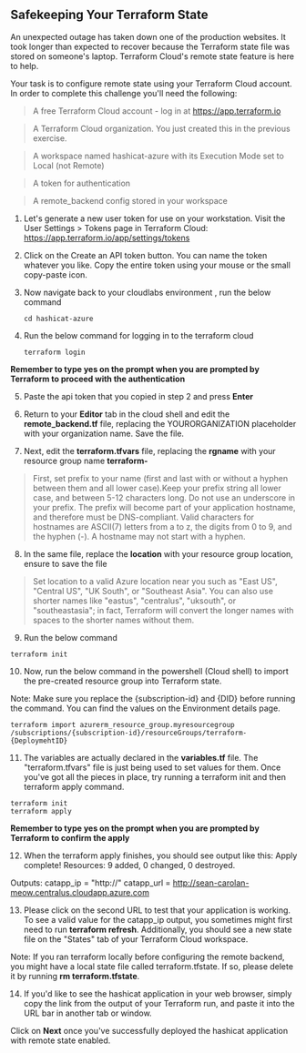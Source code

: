 ## Safekeeping Your Terraform State

An unexpected outage has taken down one of the production websites. It took longer than expected to recover because the Terraform state file was stored on someone's laptop. Terraform Cloud's remote state feature is here to help.

Your task is to configure remote state using your Terraform Cloud account. In order to complete this challenge you'll need the following:
>A free Terraform Cloud account - log in at https://app.terraform.io

>A Terraform Cloud organization. You just created this in the previous exercise.

>A workspace named hashicat-azure with its Execution Mode set to Local (not Remote)

>A token for authentication

>A  remote_backend config stored in your workspace

1. Let's generate a new user token for use on your workstation. Visit the User Settings > Tokens page in Terraform Cloud:
https://app.terraform.io/app/settings/tokens

2. Click on the Create an API token button. You can name the token whatever you like. Copy the entire token using your mouse or the small copy-paste icon.

3. Now navigate back to your cloudlabs environment , run the below command
   ```
   cd hashicat-azure
   ```
4. Run the below command for logging in to the terraform cloud
    ```
    terraform login
   ```
 **Remember to type yes on the prompt when you are prompted by Terraform to proceed with the authentication**

5. Paste the api token that you copied in step 2 and press **Enter**

6. Return to your **Editor** tab in the cloud shell and edit the **remote_backend.tf** file, replacing the YOURORGANIZATION placeholder with your organization name. Save the file.
  
7. Next, edit the **terraform.tfvars** file, replacing the **rgname** with your resource group name **terraform-<inject key="DeploymentID" />**

>First, set prefix to your name (first and last with or without a hyphen between them and all lower case).Keep your prefix string all lower case, and between 5-12 characters long. Do not use an underscore in your prefix.
The prefix will become part of your application hostname, and therefore must be DNS-compliant. Valid characters for hostnames are ASCII(7) letters from a to z, the digits from 0 to 9, and the hyphen (-). A hostname may not start with a hyphen.

8. In the same file, replace the **location** with your resource group location, ensure to save the file
 
>Set location to a valid Azure location near you such as "East US", "Central US", "UK South", or "Southeast Asia". You can also use shorter names like "eastus", "centralus", "uksouth", or "southeastasia"; in fact, Terraform will convert the longer names with spaces to the shorter names without them.

9. Run the below command
  ```
  terraform init
  ```
  
10. Now, run the below command in the powershell (Cloud shell) to import the pre-created resource group into Terraform state.

Note: Make sure you replace the {subscription-id} and {DID} before running the command. You can find the values on the Environment details page.
```
terraform import azurerm_resource_group.myresourcegroup /subscriptions/{subscription-id}/resourceGroups/terraform-{DeploymehtID}
```

11. The variables are actually declared in the **variables.tf** file. The "terraform.tfvars" file is just being used to set values for them.
Once you've got all the pieces in place, try running a terraform init and then terraform apply command.

 ```
terraform init
terraform apply
```
 
 **Remember to type yes on the prompt when you are prompted by Terraform to confirm the apply**

12. When the terraform apply finishes, you should see output like this:
Apply complete! Resources: 9 added, 0 changed, 0 destroyed.

Outputs:
catapp_ip = "http://"
catapp_url = http://sean-carolan-meow.centralus.cloudapp.azure.com

13. Please click on the second URL to test that your application is working.
To see a valid value for the catapp_ip output, you sometimes might first need to run **terraform refresh**.
Additionally, you should see a new state file on the "States" tab of your Terraform Cloud workspace.

Note: If you ran terraform locally before configuring the remote backend, you might have a local state file called terraform.tfstate. If so, please delete it by running **rm terraform.tfstate**.

14. If you'd like to see the hashicat application in your web browser, simply copy the link from the output of your Terraform run, and paste it into the URL bar in another tab or window.

Click on **Next** once you've successfully deployed the hashicat application with remote state enabled.
